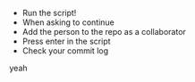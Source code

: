 
* Run the script!
* When asking to continue
* Add the person to the repo as a collaborator
* Press enter in the script
* Check your commit log










yeah
